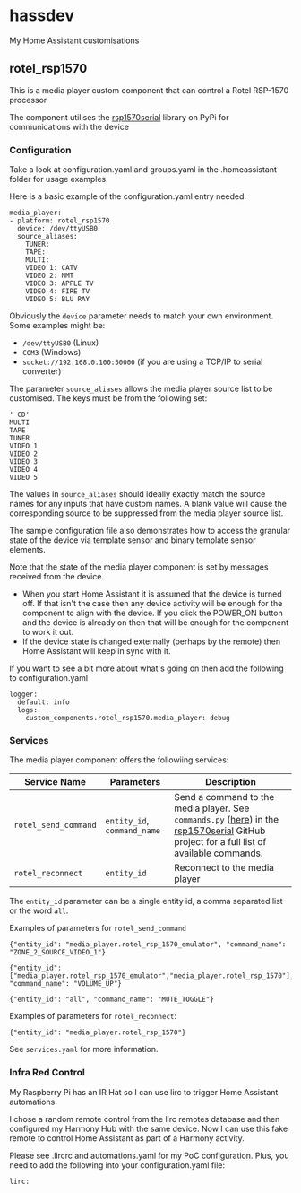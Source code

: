 # hassdev

My Home Assistant customisations

## rotel_rsp1570

This is a media player custom component that can control a Rotel RSP-1570 processor

The component utilises the [rsp1570serial](https://pypi.org/project/rsp1570serial-pp81381/) library on PyPi for communications with the device

### Configuration

Take a look at configuration.yaml and groups.yaml in the .homeassistant folder for usage examples.

Here is a basic example of the configuration.yaml entry needed:

```
media_player:
- platform: rotel_rsp1570
  device: /dev/ttyUSB0
  source_aliases:
    TUNER:
    TAPE:
    MULTI:
    VIDEO 1: CATV
    VIDEO 2: NMT
    VIDEO 3: APPLE TV
    VIDEO 4: FIRE TV
    VIDEO 5: BLU RAY
```

Obviously the `device` parameter needs to match your own environment.   Some examples might be:

* `/dev/ttyUSB0` (Linux)
* `COM3` (Windows)
* `socket://192.168.0.100:50000` (if you are using a TCP/IP to serial  converter)

The parameter `source_aliases` allows the media player source list to be customised.   The keys must be from the following set:

```
' CD'
MULTI
TAPE
TUNER
VIDEO 1
VIDEO 2
VIDEO 3
VIDEO 4
VIDEO 5
```

The values in `source_aliases` should ideally exactly match the source names for any inputs that have custom names.   A blank value will cause the corresponding source to be suppressed from the media player source list.

The sample configuration file also demonstrates how to access the granular state of the device via template sensor and binary template sensor elements.

Note that the state of the media player component is set by messages received from the device.
* When you start Home Assistant it is assumed that the device is turned off.  If that isn't the case then any device activity will be enough for the component to align with the device.  If you click the POWER_ON button and the device is already on then that will be enough for the component to work it out.
* If the device state is changed externally (perhaps by the remote) then Home Assistant will keep in sync with it.

If you want to see a bit more about what's going on then add the following to configuration.yaml

```
logger:
  default: info
  logs:
    custom_components.rotel_rsp1570.media_player: debug
```

### Services

The media player component offers the followiing services:

Service Name | Parameters | Description
-------------|------------|------------
`rotel_send_command`|`entity_id`, `command_name`|Send a command to the media player.   See `commands.py` ([here](https://github.com/pp81381/rsp1570serial/blob/master/rsp1570serial/commands.py)) in the [rsp1570serial](https://github.com/pp81381/rsp1570serial) GitHub project for a full list of available commands.
`rotel_reconnect`|`entity_id`|Reconnect to the media player

The `entity_id` parameter can be a single entity id, a comma separated list or the word `all`.

Examples of parameters for `rotel_send_command`
```
{"entity_id": "media_player.rotel_rsp_1570_emulator", "command_name": "ZONE_2_SOURCE_VIDEO_1"}

{"entity_id": ["media_player.rotel_rsp_1570_emulator","media_player.rotel_rsp_1570"], "command_name": "VOLUME_UP"}

{"entity_id": "all", "command_name": "MUTE_TOGGLE"}
```

Examples of parameters for `rotel_reconnect`:
```
{"entity_id": "media_player.rotel_rsp_1570"}
```

See `services.yaml` for more information.

### Infra Red Control

My Raspberry Pi has an IR Hat so I can use lirc to trigger Home Assistant automations.

I chose a random remote control from the lirc remotes database and then configured my Harmony Hub with the same device.   Now I can use this fake remote to control Home Assistant as part of a Harmony activity.

Please see .lircrc and automations.yaml for my PoC configuration.    Plus, you need to add the following into your configuration.yaml file:
```
lirc:
```

